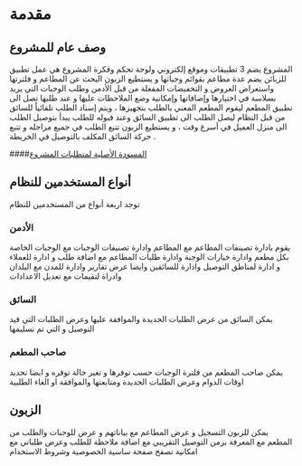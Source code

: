 # مقدمة
## وصف عام للمشروع
المشروع يضم 3 تطبيقات وموقع إلكتروني ولوحة تحكم وفكرة المشروع هي عمل تطبيق للزبائن يضم عدة مطاعم بقوائم وجباتها و يستطيع الزبون البحث عن المطاعم و فلترتها واستعراض العروض و التخفيضات المفعلة من قبل الأدمن  وطلب الوجبات التي يريد بسلاسة في اختيارها وإضافاتها وإمكانية وضع الملاحظات عليها و عند طلبها تصل الى تطبيق المطعم ليقوم  المطعم المعني بالطلب بتجهيزها ، ويتم إسناد الطلب تلقائياً للسائق من قبل النظام ليصل الطلب الى تطبيق السائق وعند قبوله للطلب يبدأ بتوصيل الطلب الى منزل العميل في أسرع وقت ، و يستطيع الزبون تتبع الطلب في جميع مراحله و تتبع حركة السائق المكلف بالتوصيل في الخريطة .

####[المسودة الأصلية لمتطلبات المشروع](https://docs.google.com/document/d/1QiBw_nanwE4LFcRzLzn5VEaxIXj-EBsj/edit?dls=true)
## أنواع المستخدمين للنظام
توجد اربعة أنواع من المستخدمين للنظام
### الأدمن
 يقوم بادارة تصينفات المطاعم مع المطاعم وادارة تصنيفات الوجبات مع الوجبات الخاصة بكل مطعم وادارة خيارات الوجبة وادارة طلبات المطاعم مع اضافة طلب و ادارة للعملاء و ادارة لمناطق التوصيل وادارة للسائقين وايضا عرض تقارير وادارة للمدن مع البلدان وادراة لتقيمات مع تعديل الاعدادات 
### السائق
 يمكن السائق من عرض الطلبات الجديدة والموافقة عليها وعرض 
الطلبات التي قيد التوصيل و التي تم تسليمها 
### صاحب المطعم
يمكن صاحب المطعم من فلترة الوجبات حسب توفرها و تغير حالة توفره و ايضا تحديد اوقات الدوام وعرض الطلبات الجديدة ومتابعتها 
والموافقة  او الغاء الطلبية
## الزبون 
يمكن للزبون التسجيل و عرض المطاعم مع بياناتهم و عرض للوجبات والطلب من المطعم مع المعرفة بزمن التوصيل التقريبي مع اضافة ملاحظة للطلب وعرض طلباتي مع امكانية تصفح صفحة ساسية الخصوصية وشروط الاستخدام